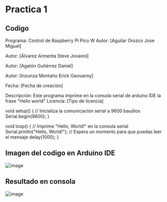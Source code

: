 # Practica 1
##   Codigo

 Programa: Control de Raspberry Pi Pico W
  Autor: [Aguilar Orozco Jose Miguel]
  
Autor: [Álvarez Armenta Steve Jovanni]

Autor: [Agatón Gutiérrez Daniel]

Autor: [Inzunza Montaño Erick Geovanny]

  Fecha: [Fecha de creación]

  Descripción:
  Este programa imprime en la consola serial de arduino IDE la frase "Hello world"
  Licencia: [Tipo de licencia]

void setup() {
  // Inicializa la comunicación serial a 9600 baudios
  Serial.begin(9600);
}

void loop() {
  // Imprime "Hello, World!" en la consola serial
  Serial.println("Hello, World!");
  // Espera un momento para que puedas leer el mensaje
  delay(1000);
}
## Imagen del codigo en Arduino IDE
![image](https://github.com/MigOrozco/Equipo-Interfaz/assets/158230692/be37c874-012c-49ce-93df-048ef9dca12d)

## Resultado en consola
![image](https://github.com/MigOrozco/Equipo-Interfaz/assets/158230692/1484fc85-977e-4883-b26c-2a6cf87bb2c0)


